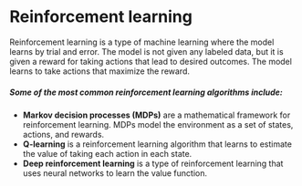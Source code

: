 # Reinforcement learning

Reinforcement learning is a type of machine learning where the model learns by trial and error. The model is not given any labeled data, but it is given a reward for taking actions that lead to desired outcomes. The model learns to take actions that maximize the reward.

##### Some of the most common reinforcement learning algorithms include:

- **Markov decision processes (MDPs)** are a mathematical framework for reinforcement learning. MDPs model the environment as a set of states, actions, and rewards.
- **Q-learning** is a reinforcement learning algorithm that learns to estimate the value of taking each action in each state.
- **Deep reinforcement learning** is a type of reinforcement learning that uses neural networks to learn the value function.